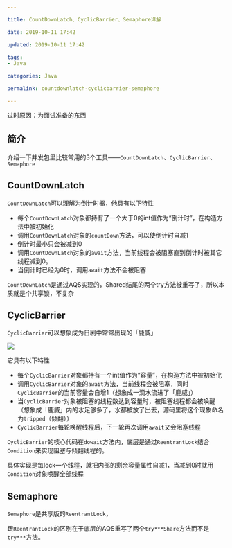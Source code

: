 ```yaml
---

title: CountDownLatch、CyclicBarrier、Semaphore详解

date: 2019-10-11 17:42

updated: 2019-10-11 17:42

tags:
- Java

categories: Java

permalink: countdownlatch-cyclicbarrier-semaphore

---
```


过时原因：为面试准备的东西

## 简介

介绍一下并发包里比较常用的3个工具——`CountDownLatch`、`CyclicBarrier`、`Semaphore`



## CountDownLatch

`CountDownLatch`可以理解为倒计时器，他具有以下特性

- 每个`CountDownLatch`对象都持有了一个大于0的int值作为“倒计时”，在构造方法中被初始化
- 调用`CountDownLatch`对象的`countDown`方法，可以使倒计时自减1
- 倒计时最小只会被减到0
- 调用`CountDownLatch`对象的`await`方法，当前线程会被阻塞直到倒计时被其它线程减到0。
- 当倒计时已经为0时，调用`await`方法不会被阻塞



`CountDownLatch`是通过AQS实现的，Shared结尾的两个try方法被重写了，所以本质就是个共享锁，不复杂

## CyclicBarrier

`CyclicBarrier`可以想象成为日剧中常常出现的「鹿威」

![](/images/countdownlatch-cyclicbarrier-semaphore-01.gif)

它具有以下特性

- 每个`CyclicBarrier`对象都持有一个int值作为“容量”，在构造方法中被初始化
- 调用`CyclicBarrier`对象的`await`方法，当前线程会被阻塞，同时`CyclicBarrier`的当前容量会自增1（想象成一滴水流进了「鹿威」）
- 当`CyclicBarrier`对象被阻塞的线程数达到容量时，被阻塞线程都会被唤醒（想象成「鹿威」内的水足够多了，水都被放了出去，源码里将这个现象命名为`tripped`（倾翻））
- `CyclicBarrier`每轮唤醒线程后，下一轮再次调用`await`又会阻塞线程



`CyclicBarrier`的核心代码在`dowait`方法内，底层是通过`ReentrantLock`结合`Condition`来实现阻塞与倾翻线程的。

具体实现是每lock一个线程，就把内部的剩余容量属性自减1，当减到0时就用`Condition`对象唤醒全部线程

## Semaphore

`Semaphore`是共享版的`ReentrantLock`，

跟`ReentrantLock`的区别在于底层的AQS重写了两个`try***Share`方法而不是`try***`方法。